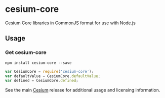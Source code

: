# cesium-core
Cesium Core libraries in CommonJS format for use with Node.js

## Usage
### Get cesium-core
```
npm install cesium-core --save
```

```javascript
var CesiumCore = require('cesium-core');
var defaultValue = CesiumCore.defaultValue;
var defined = CesiumCore.defined;
```

See the main
[Cesium](https://github.com/AnalyticalGraphicsInc/cesium)
release for additional usage and licensing information.
